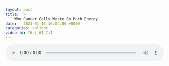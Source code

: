 ```yaml
---
layout: post
title:  >
    Why Cancer Cells Waste So Much Energy
date:   2021-01-15 16:04:00 +0000
categories: solidot
video-id: Y6aj_6I_IiI
---
```


<audio src="/assets/60082a0badaa6360ad478274aed51bb0.mp3" style="width: 100%;" controls></audio>

